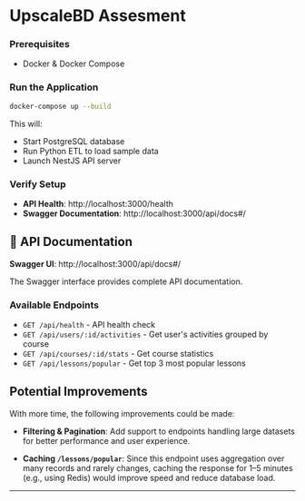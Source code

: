 # UpscaleBD Assesment

### Prerequisites

- Docker & Docker Compose

### Run the Application

```bash
docker-compose up --build
```

This will:

- Start PostgreSQL database
- Run Python ETL to load sample data
- Launch NestJS API server

### Verify Setup

- **API Health**: http://localhost:3000/health
- **Swagger Documentation**: http://localhost:3000/api/docs#/

## 📖 API Documentation

**Swagger UI**: http://localhost:3000/api/docs#/

The Swagger interface provides complete API documentation.

### Available Endpoints

- `GET /api/health` - API health check
- `GET /api/users/:id/activities` - Get user's activities grouped by course
- `GET /api/courses/:id/stats` - Get course statistics
- `GET /api/lessons/popular` - Get top 3 most popular lessons

## Potential Improvements

With more time, the following improvements could be made:

- **Filtering & Pagination**: Add support to endpoints handling large datasets for better performance and user experience.

- **Caching `/lessons/popular`**: Since this endpoint uses aggregation over many records and rarely changes, caching the response for 1–5 minutes (e.g., using Redis) would improve speed and reduce database load.

---

